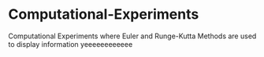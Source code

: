 # Computational-Experiments
Computational Experiments where Euler and Runge-Kutta Methods are used to display information
yeeeeeeeeeeee
